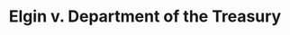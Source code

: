 ---
title: "Elgin v. Department of the Treasury"
draft: true
citation: "567 U.S. 1"
docket: "11-45"
publishdate: "2012-06-11"
argdate: "February 27, 2012"
justices: ["1991thomas", "2006alito"]
advocates: ["Harvey A. Schwartz", "Eric J. Feigin"]
tags: ["Civil Service Reform Act of 1978", "judicial review", "jurisdiction"]
summary: "The Civil Service Reform Act of 1978 (CSRA) precludes federal district courts from hearing claims arising from the Act, because it grants exclusive jurisdiction to suits rising under the Act to the U.S. Court of Appeals for the Federal Circuit. The Merit Systems Protection Board (MSPB) can hear constitutional arguments for adverse employment actions."
---
